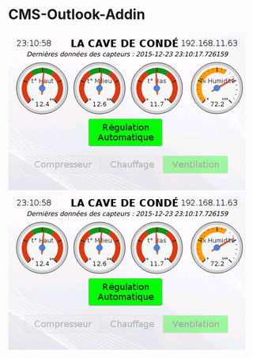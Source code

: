 # CMS-Outlook-Addin


![My image](https://raw.githubusercontent.com/gbraux/picellar/master/screenshot.png)
![My image](https://raw.githubusercontent.com/gbraux/picellar/master/screenshot.png)
